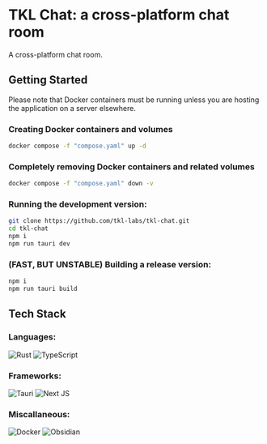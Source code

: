 # TKL Chat: a cross-platform chat room

A cross-platform chat room.

## Getting Started

Please note that Docker containers must be running unless you are hosting the application on a server elsewhere.

### Creating Docker containers and volumes

```bash
docker compose -f "compose.yaml" up -d
```

### Completely removing Docker containers and related volumes

```bash
docker compose -f "compose.yaml" down -v
```

### Running the development version:

```bash
git clone https://github.com/tkl-labs/tkl-chat.git
cd tkl-chat
npm i
npm run tauri dev
```

### (FAST, BUT UNSTABLE) Building a release version:

```bash
npm i
npm run tauri build
```

## Tech Stack

### Languages:

![Rust](https://img.shields.io/badge/rust-%23000000.svg?style=for-the-badge&logo=rust&logoColor=white)
![TypeScript](https://img.shields.io/badge/typescript-%23007ACC.svg?style=for-the-badge&logo=typescript&logoColor=white)

### Frameworks:

![Tauri](https://img.shields.io/badge/tauri-%2324C8DB.svg?style=for-the-badge&logo=tauri&logoColor=%23FFFFFF)
![Next JS](https://img.shields.io/badge/Next-black?style=for-the-badge&logo=next.js&logoColor=white)

### Miscallaneous:

![Docker](https://img.shields.io/badge/docker-%230db7ed.svg?style=for-the-badge&logo=docker&logoColor=white)
![Obsidian](https://img.shields.io/badge/Obsidian-%23483699.svg?style=for-the-badge&logo=obsidian&logoColor=white)
